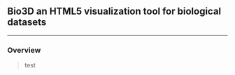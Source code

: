 Bio3D an HTML5 visualization tool for biological datasets
---------------------------------------------------------
---------------------------------------------------------

### Overview
>test